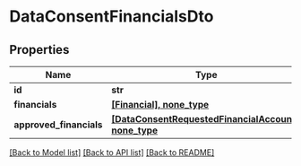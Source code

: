 # DataConsentFinancialsDto


## Properties
Name | Type | Description | Notes
------------ | ------------- | ------------- | -------------
**id** | **str** |  | [optional] 
**financials** | [**[Financial], none_type**](Financial.md) |  | [optional] 
**approved_financials** | [**[DataConsentRequestedFinancialAccount], none_type**](DataConsentRequestedFinancialAccount.md) |  | [optional] 

[[Back to Model list]](../README.md#documentation-for-models) [[Back to API list]](../README.md#documentation-for-api-endpoints) [[Back to README]](../README.md)


